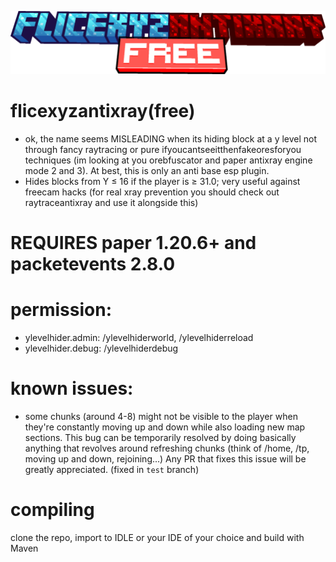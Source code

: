 <a href> <img src="https://raw.githubusercontent.com/omdumrotat/flicexyzantixray/master/minecraft_title.png"> </a>
# flicexyzantixray(free)
- ok, the name seems MISLEADING when its hiding block at a y level not through fancy raytracing or pure ifyoucantseeitthenfakeoresforyou techniques (im looking at you orebfuscator and paper antixray engine mode 2 and 3). At best, this is only an anti base esp plugin.
- Hides blocks from Y ≤ 16 if the player is ≥ 31.0; very useful against freecam hacks (for real xray prevention you should check out raytraceantixray and use it alongside this)
# REQUIRES paper 1.20.6+ and packetevents 2.8.0
# permission: 
- ylevelhider.admin: /ylevelhiderworld, /ylevelhiderreload
- ylevelhider.debug: /ylevelhiderdebug
# known issues:
- some chunks (around 4-8) might not be visible to the player when they're constantly moving up and down while also loading new map sections. This bug can be temporarily resolved by doing basically anything that revolves around refreshing chunks (think of /home, /tp, moving up and down, rejoining...) Any PR that fixes this issue will be greatly appreciated. (fixed in `test` branch)
# compiling
clone the repo, import to IDLE or your IDE of your choice and build with Maven
